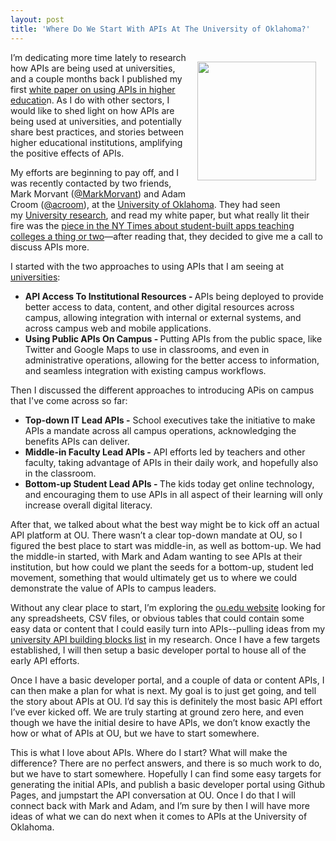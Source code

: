 ```yaml
---
layout: post
title: 'Where Do We Start With APIs At The University of Oklahoma?'
---
```

<p><a href="http://www.ou.edu/"><img style="padding: 15px;" src="http://kinlane-productions.s3.amazonaws.com/api-evangelist-site/blog/the-university-of-oklahoma.png" alt="" width="190" align="right" /></a></p>
<p>I&rsquo;m dedicating more time lately to research how APIs are being used at universities, and a couple months back I published my first <a href="http://university.apievangelist.com/white-paper.html">white paper on using APIs in higher educatio</a>n. As I do with other sectors, I would like to shed light on how APIs are being used at universities, and potentially share best practices, and stories between higher educational institutions, amplifying the positive effects of APIs.</p>
<p>My efforts are beginning to pay off, and I was recently contacted by two friends, Mark Morvant (<a href="https://twitter.com/MarkMorvant">@MarkMorvant</a>) and Adam Croom (<a href="https://twitter.com/acroom">@acroom</a>), at the <a href="http://www.ou.edu/">University of Oklahoma</a>. They had seen my&nbsp;<a href="http://university.apievangelist.com/">University research</a>, and read my white paper, but what really lit their fire was the <a href="http://www.nytimes.com/2014/08/28/nyregion/students-inventing-programs-to-streamline-their-colleges-data.html?_r=3">piece in the NY Times about student-built apps teaching colleges a thing or two</a>&mdash;after reading that, they decided to give me a call to discuss APIs more.</p>
<p>I started with the two approaches to using APIs that I am seeing at <a href="http://university.apievangelist.com/universities.html">universities</a>:</p>
<ul class="mainlist">
<li><strong>API Access To Institutional Resources - </strong>APIs being deployed to provide better access to data, content, and other digital resources across campus, allowing integration with internal or external systems, and across campus web and mobile applications.</li>
<li><strong>Using Public APIs On Campus - </strong>Putting APIs from the public space, like Twitter and Google Maps to use in classrooms, and even in administrative operations, allowing for the better access to information, and seamless integration with existing campus workflows.</li>
</ul>
<p>Then I discussed the different approaches to introducing APis on campus that I've come across so far:</p>
<ul class="mainlist">
<li><strong>Top-down IT Lead APIs -</strong> School executives take the initiative to make APIs a mandate across all campus operations, acknowledging the benefits APIs can deliver.</li>
<li><strong>Middle-in Faculty Lead APIs -</strong> API efforts led by teachers and other faculty, taking advantage of APIs in their daily work, and hopefully also in the classroom.</li>
<li><strong>Bottom-up Student Lead APIs - </strong>The kids today get online technology, and encouraging them to use APIs in all aspect of their learning will only increase overall digital literacy.</li>
</ul>
<p>After that, we talked about what the best way might be to kick off an actual API platform at OU. There wasn&rsquo;t a clear top-down mandate at OU, so I figured the best place to start was middle-in, as well as bottom-up. We had the middle-in started, with Mark and Adam wanting to see APIs at their institution, but how could we plant the seeds for a bottom-up, student led movement, something that would ultimately get us to where we could demonstrate the value of APIs to campus leaders.</p>
<p>Without any clear place to start, I&rsquo;m exploring the <a href="http://www.ou.edu/">ou.edu website</a> looking for any spreadsheets, CSV files, or obvious tables that could contain some easy data or content that I could easily turn into APIs--pulling ideas from my <a href="http://university.apievangelist.com/building-blocks.html">university API building blocks list</a> in my research. Once I have a few targets established, I will then setup a basic developer portal to house all of the early API efforts.</p>
<p>Once I have a basic developer portal, and a couple of data or content APIs, I can then make a plan for what is next. My goal is to just get going, and tell the story about APIs at OU. I&rsquo;d say this is definitely the most basic API effort I&rsquo;ve ever kicked off. We are truly starting at ground zero here, and even though we have the initial desire to have APIs, we don&rsquo;t know exactly the how or what of APIs at OU, but we have to start somewhere.</p>
<p>This is what I love about APIs. Where do I start? What will make the difference? There are no perfect answers, and there is so much work to do, but we have to start somewhere. Hopefully I can find some easy targets for generating the initial APIs, and publish a basic developer portal using Github Pages, and jumpstart the API conversation at OU. Once I do that I will connect back with Mark and Adam, and I&rsquo;m sure by then I will have more ideas of what we can do next when it comes to APIs at the University of Oklahoma.</p>